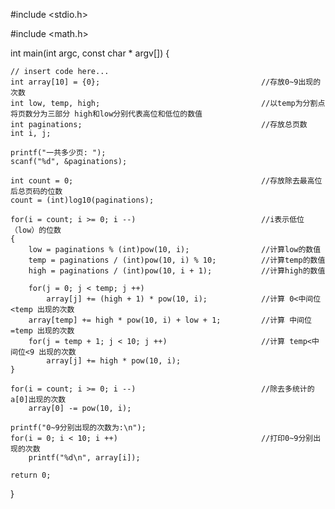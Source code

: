 #include <stdio.h>

#include <math.h>

int main(int argc, const char * argv[]) {

    // insert code here...
    int array[10] = {0};                                    //存放0~9出现的次数
    int low, temp, high;                                    //以temp为分割点 将页数分为三部分 high和low分别代表高位和低位的数值
    int paginations;                                        //存放总页数
    int i, j;
    
    printf("一共多少页: ");
    scanf("%d", &paginations);
    
    int count = 0;                                          //存放除去最高位后总页码的位数
    count = (int)log10(paginations);
    
    for(i = count; i >= 0; i --)                            //i表示低位（low）的位数
    {
        low = paginations % (int)pow(10, i);                //计算low的数值
        temp = paginations / (int)pow(10, i) % 10;          //计算temp的数值
        high = paginations / (int)pow(10, i + 1);           //计算high的数值
        
        for(j = 0; j < temp; j ++)
            array[j] += (high + 1) * pow(10, i);            //计算 0<中间位<temp 出现的次数
        array[temp] += high * pow(10, i) + low + 1;         //计算 中间位=temp 出现的次数
        for(j = temp + 1; j < 10; j ++)                     //计算 temp<中间位<9 出现的次数
            array[j] += high * pow(10, i);
    }
    
    for(i = count; i >= 0; i --)                            //除去多统计的a[0]出现的次数
        array[0] -= pow(10, i);
    
    printf("0~9分别出现的次数为:\n");
    for(i = 0; i < 10; i ++)                                //打印0~9分别出现的次数
        printf("%d\n", array[i]);
    
    return 0;
}
